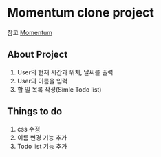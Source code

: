 # Momentum clone project

참고 [Momentum](https://momentumdash.com/)

## About Project
1. User의 현재 시간과 위치, 날씨를 출력
2. User의 이름을 입력
3. 할 일 목록 작성(Simle Todo list)

## Things to do
1. css 수정
2. 이름 변경 기능 추가
3. Todo list 기능 추가
